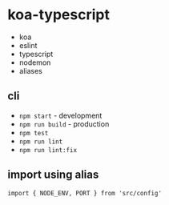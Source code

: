 # koa-typescript

* koa
* eslint
* typescript
* nodemon
* aliases

## cli

* `npm start` - development
* `npm run build` - production
* `npm test`
* `npm run lint`
* `npm run lint:fix`

## import using alias

`import { NODE_ENV, PORT } from 'src/config'`
